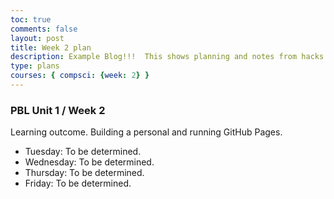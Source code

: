 ```yaml
---
toc: true
comments: false
layout: post
title: Week 2 plan
description: Example Blog!!!  This shows planning and notes from hacks.
type: plans
courses: { compsci: {week: 2} }
---
```


### PBL Unit 1 / Week 2
Learning outcome. Building a personal and running GitHub Pages.
- Tuesday: To be determined.
- Wednesday: To be determined.
- Thursday: To be determined.
- Friday: To be determined.
